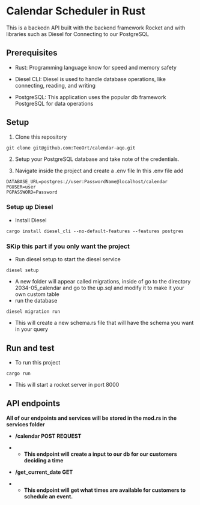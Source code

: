 # Calendar Scheduler in Rust

This is a backedn API built with the backend framework Rocket and with libraries such as Diesel for Connecting to our PostgreSQL

## Prerequisites

- Rust: Programming language know for speed and memory safety

- Diesel CLI: Diesel is used to handle database operations, like connecting, reading, and writing

- PostgreSQL: This application uses the popular db framework PostgreSQL for data operations

## Setup

1. Clone this repository

```
git clone git@github.com:TeoOrt/calendar-aqo.git

```

2. Setup your PostgreSQL database and take note of the credentials.

3. Navigate inside the project and create a .env file
   In this .env file add

```
DATABASE_URL=postgres://user:PasswordName@localhost/calendar
PGUSER=user
PGPASSWORD=Password
```

### Setup up Diesel

- Install Diesel

```
cargo install diesel_cli --no-default-features --features postgres
```

### SKip this part if you only want the project

- Run diesel setup to start the diesel service

```
diesel setup
```

- A new folder will appear called migrations, inside of go to the directory 2034-05_calendar and go to the up.sql and modify it to make it your own custom table
- run the database

```
diesel migration run
```

- This will create a new schema.rs file that will have the schema you want in your query

## Run and test

- To run this project

```
cargo run
```

- This will start a rocket server in port 8000

## API endpoints

<b> All of our endpoints and services will be stored in the mod.rs in the services folder<b>

- /calendar POST REQUEST
- - This endpoint will create a input to our db for our customers deciding a time

- /get_current_date GET
- - This endpoint will get what times are available for customers to schedule an event.
